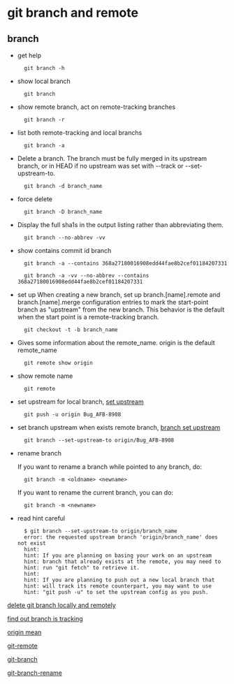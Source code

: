 # git branch and remote

## branch

* get help

        git branch -h

* show local branch

        git branch

* show remote branch, act on remote-tracking branches

        git branch -r

* list both remote-tracking and local branchs

        git branch -a

* Delete a branch. The branch must be fully merged in its upstream branch, or in HEAD if no upstream was set with --track or --set-upstream-to.

        git branch -d branch_name

* force delete

        git branch -D branch_name

* Display the full sha1s in the output listing rather than abbreviating them.

        git branch --no-abbrev -vv

* show contains commit id branch

        git branch -a --contains 368a27180016908edd44fae8b2cef01184207331

        git branch -a -vv --no-abbrev --contains 368a27180016908edd44fae8b2cef01184207331

* set up When creating a new branch, set up branch.[name].remote and branch.[name].merge configuration entries to mark the start-point branch as "upstream" from the new branch. This behavior is the default when the start point is a remote-tracking branch.

        git checkout -t -b branch_name

* Gives some information about the remote_name. origin is the default remote_name

        git remote show origin

* show remote name

        git remote

* set upstream for local branch, [set upstream](https://git-scm.com/docs/git-push#Documentation/git-push.txt---set-upstream)

        git push -u origin Bug_AFB-8908

* set branch upstream when exists remote branch, [branch set upstream](https://git-scm.com/docs/git-branch#Documentation/git-branch.txt--ultupstreamgt)

        git branch --set-upstream-to origin/Bug_AFB-8908

* rename branch

  If you want to rename a branch while pointed to any branch, do:

        git branch -m <oldname> <newname>

  If you want to rename the current branch, you can do:

        git branch -m <newname>

* read hint careful

        $ git branch --set-upstream-to origin/branch_name
        error: the requested upstream branch 'origin/branch_name' does not exist
        hint:
        hint: If you are planning on basing your work on an upstream
        hint: branch that already exists at the remote, you may need to
        hint: run "git fetch" to retrieve it.
        hint:
        hint: If you are planning to push out a new local branch that
        hint: will track its remote counterpart, you may want to use
        hint: "git push -u" to set the upstream config as you push.

[delete git branch locally and remotely](https://stackoverflow.com/questions/2003505/how-do-i-delete-a-git-branch-locally-and-remotely)

[find out branch is tracking](https://stackoverflow.com/questions/171550/find-out-which-remote-branch-a-local-branch-is-tracking/9753364)

[origin mean](https://stackoverflow.com/questions/5270760/whats-the-meaning-of-origin-in-git-push-origin-master)

[git-remote](https://git-scm.com/docs/git-remote)

[git-branch](https://git-scm.com/docs/git-branch)

[git-branch-rename](https://stackoverflow.com/questions/6591213/how-do-i-rename-a-local-git-branch)